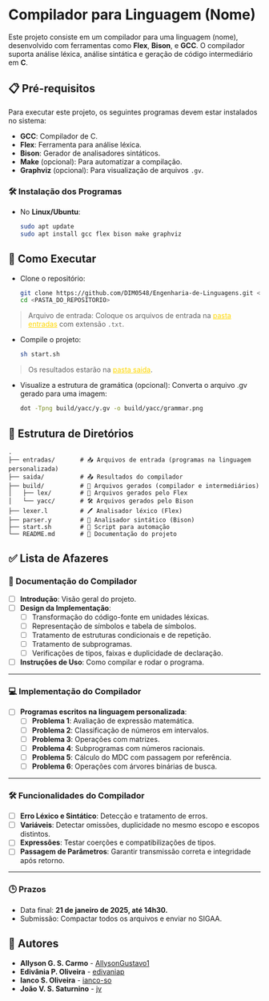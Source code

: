 # Compilador para Linguagem (Nome)

Este projeto consiste em um compilador para uma linguagem  (nome), desenvolvido com ferramentas como **Flex**, **Bison**, e **GCC**. O compilador suporta análise léxica, análise sintática e geração de código intermediário em **C**.

## 📋 Pré-requisitos

Para executar este projeto, os seguintes programas devem estar instalados no sistema:

- **GCC**: Compilador de C.
- **Flex**: Ferramenta para análise léxica.
- **Bison**: Gerador de analisadores sintáticos.
- **Make** (opcional): Para automatizar a compilação.
- **Graphviz** (opcional): Para visualização de arquivos `.gv`.

### 🛠️ Instalação dos Programas

- No **Linux/Ubuntu**:
    ```bash
    sudo apt update
    sudo apt install gcc flex bison make graphviz
## 🚀 Como Executar
- Clone o repositório:
    ```bash
    git clone https://github.com/DIM0548/Engenharia-de-Linguagens.git <PASTA_DO_REPOSITORIO>
    cd <PASTA_DO_REPOSITORIO>
> Arquivo de entrada: Coloque os arquivos de entrada na <a href="./entradas/" style="color:gold;">pasta entradas</a> com extensão `.txt`.
- Compile o projeto:
    ```bash
    sh start.sh
> Os resultados estarão na <a href="./saida/" style="color:gold;">pasta saida</a>.
- Visualize a estrutura de gramática (opcional): Converta o arquivo .gv gerado para uma imagem:
    ```bash
    dot -Tpng build/yacc/y.gv -o build/yacc/grammar.png
## 📂 Estrutura de Diretórios

    .
    ├── entradas/       # 📥 Arquivos de entrada (programas na linguagem personalizada)
    ├── saida/          # 📤 Resultados do compilador  
    ├── build/          # 🔧 Arquivos gerados (compilador e intermediários) 
    │   ├── lex/        # 📜 Arquivos gerados pelo Flex  
    │   └── yacc/       # 🛠️ Arquivos gerados pelo Bison 
    ├── lexer.l         # 🖊️ Analisador léxico (Flex) 
    ├── parser.y        # 📐 Analisador sintático (Bison) 
    ├── start.sh        # 🤖 Script para automação 
    └── README.md       # 📘 Documentação do projeto

## ✅ Lista de Afazeres

### 📄 Documentação do Compilador
- [ ] **Introdução**: Visão geral do projeto.
- [ ] **Design da Implementação**:
    - [ ] Transformação do código-fonte em unidades léxicas.
    - [ ] Representação de símbolos e tabela de símbolos.
    - [ ] Tratamento de estruturas condicionais e de repetição.
    - [ ] Tratamento de subprogramas.
    - [ ] Verificações de tipos, faixas e duplicidade de declaração.
- [ ] **Instruções de Uso**: Como compilar e rodar o programa.

---

### 💻 Implementação do Compilador
- [ ] **Programas escritos na linguagem personalizada**:
    - [ ] **Problema 1**: Avaliação de expressão matemática.
    - [ ] **Problema 2**: Classificação de números em intervalos.
    - [ ] **Problema 3**: Operações com matrizes.
    - [ ] **Problema 4**: Subprogramas com números racionais.
    - [ ] **Problema 5**: Cálculo do MDC com passagem por referência.
    - [ ] **Problema 6**: Operações com árvores binárias de busca.

---

### 🛠️ Funcionalidades do Compilador
- [ ] **Erro Léxico e Sintático**: Detecção e tratamento de erros.
- [ ] **Variáveis**: Detectar omissões, duplicidade no mesmo escopo e escopos distintos.
- [ ] **Expressões**: Testar coerções e compatibilizações de tipos.
- [ ] **Passagem de Parâmetros**: Garantir transmissão correta e integridade após retorno.

---

### 🕒 Prazos

* Data final: **21 de janeiro de 2025, até 14h30.**
* Submissão: Compactar todos os arquivos e enviar no SIGAA.


## 📝 Autores

- **Allyson G. S. Carmo** - [AllysonGustavo1](https://github.com/AllysonGustavo1)
- **Edivânia P. Oliveira** - [edivaniap](https://github.com/edivaniap)
- **Ianco S. Oliveira** - [ianco-so](https://github.com/ianco-so)
- **João V. S. Saturnino** - [jv]()
